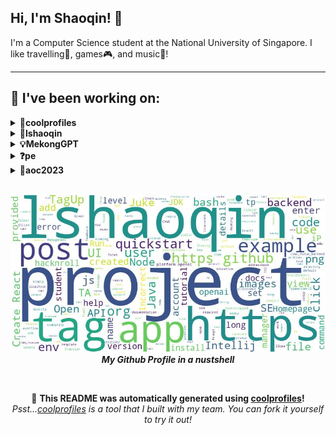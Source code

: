 
## Hi, I'm Shaoqin! 👋
I'm a Computer Science student at the National University of Singapore. I like travelling🚀, games🎮, and music🎵!

---

## 🔨 I've been working on:

<details>
<summary><strong>🌟coolprofiles</strong></summary>
Link to repo: https://github.com/lshaoqin/coolprofiles
<br/>
This repository contains a tool that allows you to dynamically generate README files for your GitHub profile.

---

The coolprofiles repository has undergone several updates to improve the formatting and functionality of dynamically generated READMEs. Commits include fixing bugs related to emojis, improving wordcloud formatting, scheduling cron jobs, auto-updating README files, integrating GitHub actions for wordcloud generation, and making minor text changes.
</details>

<details>
<summary><strong>🤔lshaoqin</strong></summary>
Link to repo: https://github.com/lshaoqin/lshaoqin
<br/>
This repository contains a readme file that provides a summary of a GitHub repository. The summary is generated to give a professional overview of the repository's purpose and contents.

---

The repository lshaoqin saw various updates, with improvements in the wordcloud formatting, fixing bugs related to emoji and image links, as well as enhanced markdown formatting. There were also updates to the README file and integration of GitHub actions for the wordcloud feature.
</details>

<details>
<summary><strong>💡MekongGPT</strong></summary>
Link to repo: https://github.com/lshaoqin/MekongGPT
<br/>
This repository contains a Zalo chatbot that is designed to support farmers by providing them with accurate and current information. The chatbot is powered by GPT-3.5 and Chroma, making it an innovative and reliable tool for farmers.

---

The MekongGPT repository has seen various commits to improve accuracy, adjust prompts, integrate Firebase, fix bugs, and update dependencies. Changes include reverting Dockerfile changes, updating arrow dependency, and adding storage of queries and answers. The repository also includes changes to force the bot to reply in Vietnamese and adjust the priority for the /zaloquery response.
</details>

<details>
<summary><strong>❓pe</strong></summary>
Link to repo: https://github.com/lshaoqin/pe
<br/>
This repository contains a detailed readme file providing information about the project, its purpose, and how to use it. It also includes documentation on installation instructions, dependencies, and any special setup requirements. The readme file serves as a guide for developers or users interested in understanding and utilizing the repository effectively.

---

There have been 30 successive commits to the "pe" repository, all involving uploading files.
</details>

<details>
<summary><strong>🔮aoc2023</strong></summary>
Link to repo: https://github.com/lshaoqin/aoc2023
<br/>
This repository contains my code for the Advent of Code 2023 event, showcasing my solutions to various programming puzzles and challenges presented during the event.

---

This repository contains my code for the Advent of Code 2023 event. Commits include added code for days 23 to 2, an updated code for day 12, and a removal of an extra print statement.
</details>

<br>

<p align="center">
  <img src="https://github.com/lshaoqin/lshaoqin/blob/main/out.jpg" alt="My Word Cloud" />
  <br />
  <em><strong>My Github Profile in a nustshell</strong></em>
</p>

<br>

<p align="center">
📢 <strong>This README was automatically generated using <a href="https://github.com/lshaoqin/coolprofiles">coolprofiles</a>!</strong>
<em>Psst...<a href="https://github.com/lshaoqin/coolprofiles">coolprofiles</a> is a tool that I built with my team. You can fork it yourself to try it out!</em>
</p>
